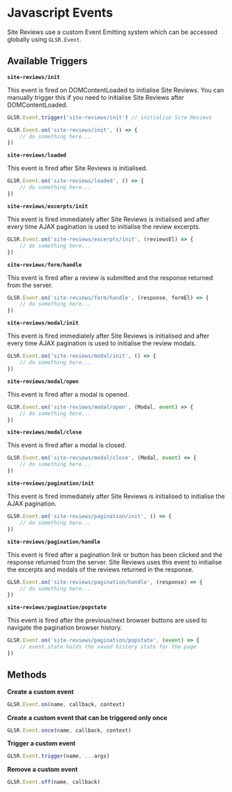 # Javascript Events

Site Reviews use a custom Event Emitting system which can be accessed globally using `GLSR.Event`.

## Available Triggers

**`site-reviews/init`**

This event is fired on DOMContentLoaded to initialise Site Reviews. You can manually trigger this if you need to initialise Site Reviews after DOMContentLoaded.

```js
GLSR.Event.trigger('site-reviews/init') // initialise Site Reviews
```

```js
GLSR.Event.on('site-reviews/init', () => {
    // do something here...
})
```

**`site-reviews/loaded`**

This event is fired after Site Reviews is initialised.

```js
GLSR.Event.on('site-reviews/loaded', () => {
    // do something here...
})
```

**`site-reviews/excerpts/init`**

This event is fired immediately after Site Reviews is initialised and after every time AJAX pagination is used to initialise the review excerpts.

```js
GLSR.Event.on('site-reviews/excerpts/init', (reviewsEl) => {
    // do something here...
})
```

**`site-reviews/form/handle`**

This event is fired after a review is submitted and the response returned from the server.

```js
GLSR.Event.on('site-reviews/form/handle', (response, formEl) => {
    // do something here...
})
```

**`site-reviews/modal/init`**

This event is fired immediately after Site Reviews is initialised and after every time AJAX pagination is used to initialise the review modals.

```js
GLSR.Event.on('site-reviews/modal/init', () => {
    // do something here...
})
```

**`site-reviews/modal/open`**

This event is fired after a modal is opened.

```js
GLSR.Event.on('site-reviews/modal/open', (Modal, event) => {
    // do something here...
})
```

**`site-reviews/modal/close`**

This event is fired after a modal is closed.

```js
GLSR.Event.on('site-reviews/modal/close', (Modal, event) => {
    // do something here...
})
```

**`site-reviews/pagination/init`**

This event is fired immediately after Site Reviews is initialised to initialise the AJAX pagination.

```js
GLSR.Event.on('site-reviews/pagination/init', () => {
    // do something here...
})
```

**`site-reviews/pagination/handle`**

This event is fired after a pagination link or button has been clicked and the response returned from the server. Site Reviews uses this event to initialise the excerpts and modals of the reviews returned in the response.

```js
GLSR.Event.on('site-reviews/pagination/handle', (response) => {
    // do something here...
})
```

**`site-reviews/pagination/popstate`**

This event is fired after the previous/next browser buttons are used to navigate the pagination browser history.

```js
GLSR.Event.on('site-reviews/pagination/popstate', (event) => {
    // event.state holds the saved history state for the page
})
```

## Methods

**Create a custom event**

```js
GLSR.Event.on(name, callback, context)
```

**Create a custom event that can be triggered only once**

```js
GLSR.Event.once(name, callback, context)
```

**Trigger a custom event**

```js
GLSR.Event.trigger(name, ...args)
```

**Remove a custom event**

```js
GLSR.Event.off(name, callback)
```
